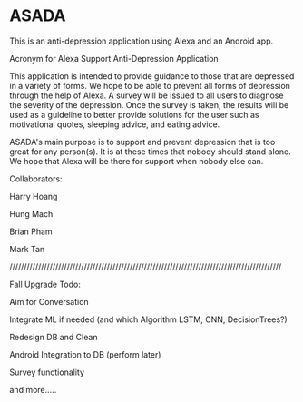 # ASADA
This is an anti-depression application using Alexa and an Android app.

Acronym for Alexa Support Anti-Depression Application

This application is intended to provide guidance to those that are depressed in a variety of forms. 
We hope to be able to prevent all forms of depression through the help of Alexa.
A survey will be issued to all users to diagnose the severity of the depression.
Once the survey is taken, the results will be used as a guideline to better provide
solutions for the user such as motivational quotes, sleeping advice, and eating advice.

ASADA's main purpose is to support and prevent depression that is too 
great for any person(s).  It is at these times that nobody should stand
alone.  We hope that Alexa will be there for support when nobody else 
can.


Collaborators:

Harry Hoang

Hung Mach

Brian Pham

Mark Tan

///////////////////////////////////////////////////////////////////////////////////////////////

Fall Upgrade Todo:
  
  Aim for Conversation
  
  Integrate ML if needed (and which Algorithm LSTM, CNN, DecisionTrees?)
  
  Redesign DB and Clean
  
  Android Integration to DB (perform later)

  Survey functionality
  
  and more.....
  
